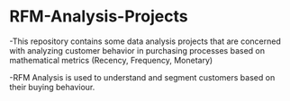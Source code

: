 # RFM-Analysis-Projects
-This repository contains some data analysis projects that are concerned with analyzing customer behavior in purchasing processes based on mathematical metrics (Recency, Frequency, Monetary)

-RFM Analysis is used to understand and segment customers based on their buying behaviour.
